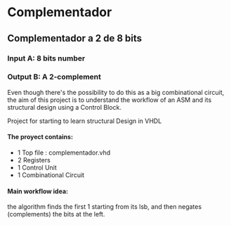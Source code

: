 Complementador
==============

<h2>Complementador a 2 de 8 bits</h2>

<h3>Input  A: 8 bits number</h3>
<h3>Output B: A 2-complement </h3>

Even though there's the possibility to do 
this as a big combinational circuit, the aim
of this project is to understand the workflow 
of an ASM and its structural design using a
Control Block.

Project for starting to learn structural Design in VHDL
<h4>The proyect contains:</h4>
<ul>
<li>1 Top file : complementador.vhd</li>
<li>2 Registers </li>
<li>1 Control Unit </li>
<li>1 Combinational Circuit </li>
</ul>
<h4>Main workflow idea:</h4>
the algorithm finds the first 1 starting from its lsb, and then negates (complements) the bits at the left.
